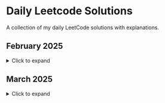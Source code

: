 # Daily Leetcode Solutions

A collection of my daily LeetCode solutions with explanations.

## February 2025
<details>
<summary>Click to expand</summary>

| Date | Problem | Difficulty | Solution Link |
|------|---------|------------|---------------|
| 2025-02-10 | [3174. Clear Digits](https://leetcode.com/problems/clear-digits/) | Easy | [Solution](./3174-ClearDigits.java) |
| 2025-02-11 | [1910. Remove All Occurrences of a Substring](https://leetcode.com/problems/remove-all-occurrences-of-a-substring/) | Medium | [Solution](./1910-removeOccurrences.java) |
| 2025-02-12 | [2342. Max Sum of a Pair With Equal Sum of Digits](https://leetcode.com/problems/max-sum-of-a-pair-with-equal-sum-of-digits/) | Medium | [Solution](./2342-maximumSumPair.java) |
| 2025-02-13 | [3066. Minimum Operations to Exceed Threshold Value II](https://leetcode.com/problems/minimum-operations-to-exceed-threshold-value-ii/) | Medium | [Solution](./3066-minOperations.java) |
| 2025-02-14 | [1352. Product of the Last K Numbers](https://leetcode.com/problems/product-of-the-last-k-numbers/) | Medium | [Solution](./1352-ProductOfNumbers.java) |
| 2025-02-15 | [2698. Find the Punishment Number of an Integer](https://leetcode.com/problems/find-the-punishment-number-of-an-integer/) | Medium | [Solution](./1352-ProductOfNumbers.java) |
| 2025-02-16 | [1718. Construct the Lexicographically Largest Valid Sequence](https://leetcode.com/problems/construct-the-lexicographically-largest-valid-sequence/) | Medium | [Solution](./1718-constructDistancedSequence.java) |
| 2025-02-17 | [1079. Letter Tile Possibilities](https://leetcode.com/problems/letter-tile-possibilities/) | Medium | [Solution](./1079-numTilePossibilities.java) |
| 2025-02-18 | [2375. Construct Smallest Number From DI String](https://leetcode.com/problems/construct-smallest-number-from-di-string/) | Medium | [Solution](./2375-smallestNumber.java) |
| 2025-02-19 | [1415. The k-th Lexicographical String of All Happy Strings of Length n](https://leetcode.com/problems/the-k-th-lexicographical-string-of-all-happy-strings-of-length-n/) | Medium | [Solution](./1415-getHappyString.java) |
| 2025-02-20 | [1980. Find Unique Binary String](https://leetcode.com/problems/the-k-th-lexicographical-string-of-all-happy-strings-of-length-n/) | Medium | [Solution](./1980-findDifferentBinaryString.java) |
| 2025-02-21 | [1261. Find Elements in a Contaminated Binary Tree](https://leetcode.com/problems/find-elements-in-a-contaminated-binary-tree/) | Medium | [Solution](./1261-FindElements.java) |
| 2025-02-22 | [1028. Recover a Tree From Preorder Traversal](https://leetcode.com/problems/recover-a-tree-from-preorder-traversal/) | Hard | [Solution](./1028-recoverFromPreorder.java) |
| 2025-02-23 | [889. Construct Binary Tree from Preorder and Postorder Traversal](https://leetcode.com/problems/construct-binary-tree-from-preorder-and-postorder-traversal/) | Medium | [Solution](./889-constructTree.java) |

</details>

## March 2025
<details>
<summary>Click to expand</summary>

| Date | Problem | Difficulty | Solution Link |
|------|---------|------------|---------------|


</details>